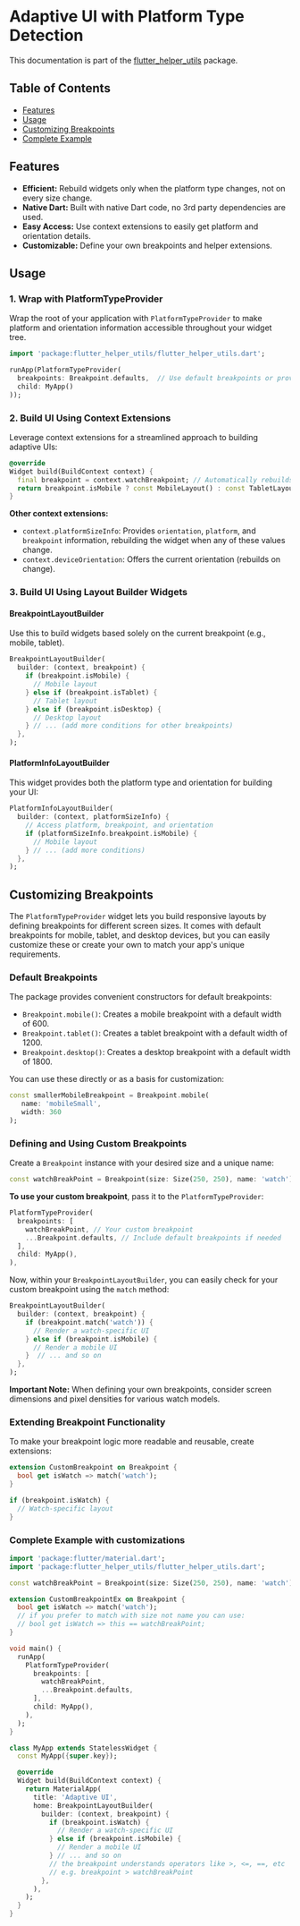 # Adaptive UI with Platform Type Detection

This documentation is part of the [flutter_helper_utils](https://pub.dev/packages/flutter_helper_utils) package.

## Table of Contents

- [Features](#features)
- [Usage](#usage)
- [Customizing Breakpoints](#customizing-breakpoints)
- [Complete Example](#complete-example-with-customizations) 

## Features

- **Efficient:** Rebuild widgets only when the platform type changes, not on every size change.
- **Native Dart:** Built with native Dart code, no 3rd party dependencies are used.
- **Easy Access:** Use context extensions to easily get platform and orientation details.
- **Customizable:** Define your own breakpoints and helper extensions.

## Usage

### 1. Wrap with PlatformTypeProvider

Wrap the root of your application with `PlatformTypeProvider` to make platform and orientation information accessible throughout your widget tree.

```dart
import 'package:flutter_helper_utils/flutter_helper_utils.dart';

runApp(PlatformTypeProvider(
  breakpoints: Breakpoint.defaults,  // Use default breakpoints or provide your own
  child: MyApp()
));
```

### 2. Build UI Using Context Extensions

Leverage context extensions for a streamlined approach to building adaptive UIs:

```dart
@override
Widget build(BuildContext context) {
  final breakpoint = context.watchBreakpoint; // Automatically rebuilds when the breakpoint changes
  return breakpoint.isMobile ? const MobileLayout() : const TabletLayout();
}
```

**Other context extensions:**

* `context.platformSizeInfo`:  Provides `orientation`, `platform`, and `breakpoint` information, rebuilding the widget when any of these values change.
* `context.deviceOrientation`: Offers the current orientation (rebuilds on change).

### 3. Build UI Using Layout Builder Widgets

#### BreakpointLayoutBuilder

Use this to build widgets based solely on the current breakpoint (e.g., mobile, tablet).

```dart
BreakpointLayoutBuilder(
  builder: (context, breakpoint) {
    if (breakpoint.isMobile) {
      // Mobile layout
    } else if (breakpoint.isTablet) {
      // Tablet layout
    } else if (breakpoint.isDesktop) {
      // Desktop layout
    } // ... (add more conditions for other breakpoints)
  },
);
```

#### PlatformInfoLayoutBuilder

This widget provides both the platform type and orientation for building your UI:

```dart
PlatformInfoLayoutBuilder(
  builder: (context, platformSizeInfo) {
    // Access platform, breakpoint, and orientation
    if (platformSizeInfo.breakpoint.isMobile) {
      // Mobile layout
    } // ... (add more conditions)
  },
);
```

## Customizing Breakpoints

The `PlatformTypeProvider` widget lets you build responsive layouts by defining breakpoints for different screen sizes. It comes with default breakpoints for mobile, tablet, and desktop devices, but you can easily customize these or create your own to match your app's unique requirements.

### Default Breakpoints

The package provides convenient constructors for default breakpoints:

- `Breakpoint.mobile()`: Creates a mobile breakpoint with a default width of 600.
- `Breakpoint.tablet()`: Creates a tablet breakpoint with a default width of 1200.
- `Breakpoint.desktop()`: Creates a desktop breakpoint with a default width of 1800.

You can use these directly or as a basis for customization:

```dart
const smallerMobileBreakpoint = Breakpoint.mobile(
   name: 'mobileSmall', 
   width: 360
);
```

### Defining and Using Custom Breakpoints

Create a `Breakpoint` instance with your desired size and a unique name:

```dart
const watchBreakPoint = Breakpoint(size: Size(250, 250), name: 'watch');
```

**To use your custom breakpoint**, pass it to the `PlatformTypeProvider`:

```dart
PlatformTypeProvider(
  breakpoints: [
    watchBreakPoint, // Your custom breakpoint
    ...Breakpoint.defaults, // Include default breakpoints if needed
  ],
  child: MyApp(),
),
```

Now, within your `BreakpointLayoutBuilder`, you can easily check for your custom breakpoint using the `match` method:

```dart
BreakpointLayoutBuilder(
  builder: (context, breakpoint) {
    if (breakpoint.match('watch')) { 
      // Render a watch-specific UI
    } else if (breakpoint.isMobile) {
      // Render a mobile UI
    }  // ... and so on
  },
);
```

**Important Note:** When defining your own breakpoints, consider screen dimensions and pixel densities for various watch models.

### Extending Breakpoint Functionality

To make your breakpoint logic more readable and reusable, create extensions:

```dart
extension CustomBreakpoint on Breakpoint {
  bool get isWatch => match('watch');  
}

if (breakpoint.isWatch) {
  // Watch-specific layout
}
```

### Complete Example with customizations

```dart
import 'package:flutter/material.dart';
import 'package:flutter_helper_utils/flutter_helper_utils.dart';

const watchBreakPoint = Breakpoint(size: Size(250, 250), name: 'watch');

extension CustomBreakpointEx on Breakpoint {
  bool get isWatch => match('watch');
  // if you prefer to match with size not name you can use:
  // bool get isWatch => this == watchBreakPoint;
}

void main() {
  runApp(
    PlatformTypeProvider(
      breakpoints: [
        watchBreakPoint,
        ...Breakpoint.defaults,
      ],
      child: MyApp(),
    ),
  );
}

class MyApp extends StatelessWidget {
  const MyApp({super.key});

  @override
  Widget build(BuildContext context) {
    return MaterialApp(
      title: 'Adaptive UI',
      home: BreakpointLayoutBuilder(
        builder: (context, breakpoint) {
          if (breakpoint.isWatch) {
            // Render a watch-specific UI
          } else if (breakpoint.isMobile) {
            // Render a mobile UI
          } // ... and so on
          // the breakpoint understands operators like >, <=, ==, etc
          // e.g. breakpoint > watchBreakPoint
        },
      ),
    );
  }
}
```

